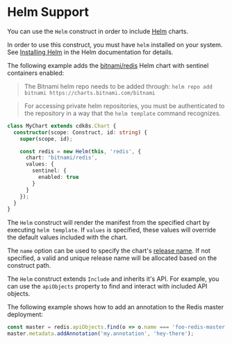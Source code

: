 # Helm Support

You can use the `Helm` construct in order to include [Helm](https://helm.sh)
charts.

In order to use this construct, you must have `helm` installed on your system.
See [Installing Helm](https://helm.sh/docs/intro/install/) in the Helm
documentation for details.

The following example adds the
[bitnami/redis](https://github.com/bitnami/charts/tree/master/bitnami/redis)
Helm chart with sentinel containers enabled:

> The Bitnami helm repo needs to be added through: `helm repo add bitnami https://charts.bitnami.com/bitnami`

> For accessing private helm repositories, you must be authenticated to the repository in a way that the `helm template` 
> command recognizes.

```ts
class MyChart extends cdk8s.Chart {
  constructor(scope: Construct, id: string) {
    super(scope, id);

    const redis = new Helm(this, 'redis', {
      chart: 'bitnami/redis',
      values: {
        sentinel: {
          enabled: true
        }
      }
    });
  }
}
```

The `Helm` construct will render the manifest from the specified chart by
executing `helm template`. If `values` is specified, these values will override
the default values included with the chart.

The `name` option can be used to specify the chart's [release name](https://helm.sh/docs/intro/using_helm/#three-big-concepts).
If not specified, a valid and unique release name will be allocated
based on the construct path.

The `Helm` construct extends `Include` and inherits it's API. For example, you
can use the `apiObjects` property to find and interact with included API
objects.

The following example shows how to add an annotation to the Redis master
deployment:

```ts
const master = redis.apiObjects.find(o => o.name === 'foo-redis-master');
master.metadata.addAnnotation('my.annotation', 'hey-there');
```

